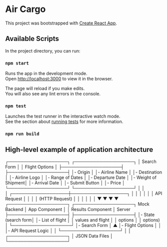 # Air Cargo

This project was bootstrapped with [Create React App](https://github.com/facebook/create-react-app).

## Available Scripts

In the project directory, you can run:

### `npm start`

Runs the app in the development mode.\
Open [http://localhost:3000](http://localhost:3000) to view it in the browser.

The page will reload if you make edits.\
You will also see any lint errors in the console.

### `npm test`

Launches the test runner in the interactive watch mode.\
See the section about [running tests](https://facebook.github.io/create-react-app/docs/running-tests) for more information.

### `npm run build`

## High-level example of application architecture

┌───────────────────┐        ┌───────────────────┐
│    Search Form     │        │   Flight Options   │
├───────────────────┤        ├───────────────────┤
│- Origin            │        │- Airline Name      │
│- Destination       │        │- Airline Logo      │
│- Range of Dates    │        │- Departure Date    │
│- Weight of Shipment│        │- Arrival Date      │
│- Submit Button     │        │- Price             │
└───────────────────┘        └───────────────────┘
           │                           │           
           │        ┌──────────────────┼──────────────────┐
           │        │                  │                  │
           │        │    API Request   │                  │
           │        │   (HTTP Request) │                  │
           │        │                  │                  │
           ▼        ▼                  ▼                  ▼
┌───────────────────┐        ┌───────────────────┐  Mock Backend
│     App Component  │        │  Results Component │    Server
├───────────────────┤        ├───────────────────┤
│- State (search form│        │- List of flight    │
│  values and flight │        │  options          │
│  options)          │        └───────────────────┘
│- Search Form       │                   ▲
│- Flight Options    │                   │
│- API Request Logic │                   │
└───────────────────┘                   │
                                         │
                                  ┌───────────────────┐
                                  │   JSON Data Files  │
                                  └───────────────────┘


